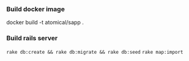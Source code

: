 ### Build docker image

docker build -t atomical/sapp .

### Build rails server
`rake db:create && rake db:migrate && rake db:seed`
`rake map:import`

